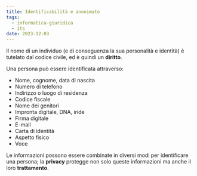 ```yaml
---
title: Identificabilità e anonimato
tags:
  - informatica-giuridica
  - its
date: 2023-12-03
---
```

Il nome di un individuo (e di conseguenza la sua personalità e identità) è tutelato dal codice civile, ed è quindi un **diritto**.

Una persona può essere identificata attraverso:
- Nome, cognome, data di nascita
- Numero di telefono
- Indirizzo o luogo di residenza
- Codice fiscale
- Nome dei genitori
- Impronta digitale, DNA, iride
- Firma digitale
- E-mail
- Carta di identità
- Aspetto fisico
- Voce

Le informazioni possono essere combinate in diversi modi per identificare una persona; la **privacy** protegge non solo queste informazioni ma anche il loro **trattamento**.
